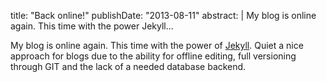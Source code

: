 title: "Back online!"
publishDate: "2013-08-11"
abstract: |
  My blog is online again. This time with the power Jekyll...

My blog is online again. This time with the power of [Jekyll](http://jekyllrb.com/). Quiet a nice approach for blogs due to the ability for offline editing, full versioning through GIT and the lack of a needed database backend.

